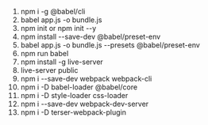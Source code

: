 1. npm i -g @babel/cli
2. babel app.js -o bundle.js
3. npm init or npm init --y
4. npm install --save-dev @babel/preset-env
5. babel app.js -o bundle.js --presets @babel/preset-env
6. npm run babel
8. npm install -g live-server
7. live-server public
8. npm i --save-dev webpack webpack-cli
9. npm i -D babel-loader @babel/core
10. npm i -D style-loader css-loader
11. npm i --save-dev webpack-dev-server
12. npm i -D terser-webpack-plugin